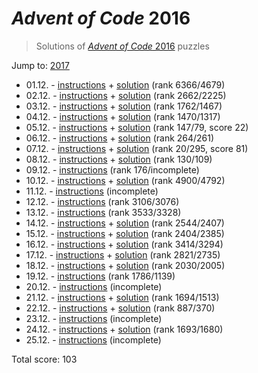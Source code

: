 # *Advent of Code* 2016
> Solutions of [*Advent of Code* 2016](http://adventofcode.com/2016/) puzzles

Jump to: [2017](https://github.com/katemihalikova/advent-of-code/tree/2017)

* 01.12. - [instructions](http://adventofcode.com/2016/day/1) + [solution](./01.js) (rank 6366/4679)
* 02.12. - [instructions](http://adventofcode.com/2016/day/2) + [solution](./02.js) (rank 2662/2225)
* 03.12. - [instructions](http://adventofcode.com/2016/day/3) + [solution](./03.js) (rank 1762/1467)
* 04.12. - [instructions](http://adventofcode.com/2016/day/4) + [solution](./04.js) (rank 1470/1317)
* 05.12. - [instructions](http://adventofcode.com/2016/day/5) + [solution](./05.php) (rank 147/79, score 22)
* 06.12. - [instructions](http://adventofcode.com/2016/day/6) + [solution](./06.js) (rank 264/261)
* 07.12. - [instructions](http://adventofcode.com/2016/day/7) + [solution](./07.js) (rank 20/295, score 81)
* 08.12. - [instructions](http://adventofcode.com/2016/day/8) + [solution](./08.js) (rank 130/109)
* 09.12. - [instructions](http://adventofcode.com/2016/day/9) (rank 176/incomplete)
* 10.12. - [instructions](http://adventofcode.com/2016/day/10) + [solution](./10.js) (rank 4900/4792)
* 11.12. - [instructions](http://adventofcode.com/2016/day/11) (incomplete)
* 12.12. - [instructions](http://adventofcode.com/2016/day/12) (rank 3106/3076)
* 13.12. - [instructions](http://adventofcode.com/2016/day/13) (rank 3533/3328)
* 14.12. - [instructions](http://adventofcode.com/2016/day/14) + [solution](./14.php) (rank 2544/2407)
* 15.12. - [instructions](http://adventofcode.com/2016/day/15) + [solution](./15.js) (rank 2404/2385)
* 16.12. - [instructions](http://adventofcode.com/2016/day/16) + [solution](./16.js) (rank 3414/3294)
* 17.12. - [instructions](http://adventofcode.com/2016/day/17) + [solution](./17.js) (rank 2821/2735)
* 18.12. - [instructions](http://adventofcode.com/2016/day/18) + [solution](./18.js) (rank 2030/2005)
* 19.12. - [instructions](http://adventofcode.com/2016/day/19) (rank 1786/1139)
* 20.12. - [instructions](http://adventofcode.com/2016/day/20) (incomplete)
* 21.12. - [instructions](http://adventofcode.com/2016/day/21) + [solution](./21.js) (rank 1694/1513)
* 22.12. - [instructions](http://adventofcode.com/2016/day/22) + [solution](./22.js) (rank 887/370)
* 23.12. - [instructions](http://adventofcode.com/2016/day/23) (incomplete)
* 24.12. - [instructions](http://adventofcode.com/2016/day/24) + [solution](./24.js) (rank 1693/1680)
* 25.12. - [instructions](http://adventofcode.com/2016/day/25) (incomplete)

Total score: 103
